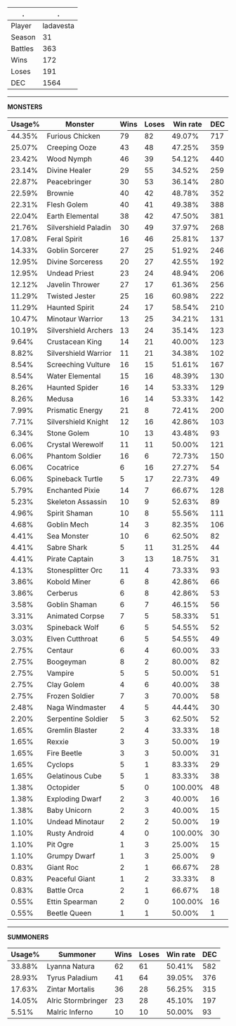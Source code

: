 .|.
|-|-
Player|ladavesta
Season|31
Battles|363
Wins|172
Loses|191
DEC|1564

---
**MONSTERS**

Usage%|Monster|Wins|Loses|Win rate|DEC|
-|-|-|-|-|-|
44.35%|Furious Chicken|79|82|49.07%|717|
25.07%|Creeping Ooze|43|48|47.25%|359|
23.42%|Wood Nymph|46|39|54.12%|440|
23.14%|Divine Healer|29|55|34.52%|259|
22.87%|Peacebringer|30|53|36.14%|280|
22.59%|Brownie|40|42|48.78%|352|
22.31%|Flesh Golem|40|41|49.38%|388|
22.04%|Earth Elemental|38|42|47.50%|381|
21.76%|Silvershield Paladin|30|49|37.97%|268|
17.08%|Feral Spirit|16|46|25.81%|137|
14.33%|Goblin Sorcerer|27|25|51.92%|246|
12.95%|Divine Sorceress|20|27|42.55%|192|
12.95%|Undead Priest|23|24|48.94%|206|
12.12%|Javelin Thrower|27|17|61.36%|256|
11.29%|Twisted Jester|25|16|60.98%|222|
11.29%|Haunted Spirit|24|17|58.54%|210|
10.47%|Minotaur Warrior|13|25|34.21%|131|
10.19%|Silvershield Archers|13|24|35.14%|123|
9.64%|Crustacean King|14|21|40.00%|123|
8.82%|Silvershield Warrior|11|21|34.38%|102|
8.54%|Screeching Vulture|16|15|51.61%|167|
8.54%|Water Elemental|15|16|48.39%|130|
8.26%|Haunted Spider|16|14|53.33%|129|
8.26%|Medusa|16|14|53.33%|142|
7.99%|Prismatic Energy|21|8|72.41%|200|
7.71%|Silvershield Knight|12|16|42.86%|103|
6.34%|Stone Golem|10|13|43.48%|93|
6.06%|Crystal Werewolf|11|11|50.00%|121|
6.06%|Phantom Soldier|16|6|72.73%|150|
6.06%|Cocatrice|6|16|27.27%|54|
6.06%|Spineback Turtle|5|17|22.73%|49|
5.79%|Enchanted Pixie|14|7|66.67%|128|
5.23%|Skeleton Assassin|10|9|52.63%|89|
4.96%|Spirit Shaman|10|8|55.56%|111|
4.68%|Goblin Mech|14|3|82.35%|106|
4.41%|Sea Monster|10|6|62.50%|82|
4.41%|Sabre Shark|5|11|31.25%|44|
4.41%|Pirate Captain|3|13|18.75%|31|
4.13%|Stonesplitter Orc|11|4|73.33%|93|
3.86%|Kobold Miner|6|8|42.86%|66|
3.86%|Cerberus|6|8|42.86%|53|
3.58%|Goblin Shaman|6|7|46.15%|56|
3.31%|Animated Corpse|7|5|58.33%|51|
3.03%|Spineback Wolf|6|5|54.55%|52|
3.03%|Elven Cutthroat|6|5|54.55%|49|
2.75%|Centaur|6|4|60.00%|33|
2.75%|Boogeyman|8|2|80.00%|82|
2.75%|Vampire|5|5|50.00%|51|
2.75%|Clay Golem|4|6|40.00%|38|
2.75%|Frozen Soldier|7|3|70.00%|58|
2.48%|Naga Windmaster|4|5|44.44%|30|
2.20%|Serpentine Soldier|5|3|62.50%|52|
1.65%|Gremlin Blaster|2|4|33.33%|18|
1.65%|Rexxie|3|3|50.00%|19|
1.65%|Fire Beetle|3|3|50.00%|31|
1.65%|Cyclops|5|1|83.33%|29|
1.65%|Gelatinous Cube|5|1|83.33%|38|
1.38%|Octopider|5|0|100.00%|48|
1.38%|Exploding Dwarf|2|3|40.00%|16|
1.38%|Baby Unicorn|2|3|40.00%|15|
1.10%|Undead Minotaur|2|2|50.00%|19|
1.10%|Rusty Android|4|0|100.00%|30|
1.10%|Pit Ogre|1|3|25.00%|15|
1.10%|Grumpy Dwarf|1|3|25.00%|9|
0.83%|Giant Roc|2|1|66.67%|28|
0.83%|Peaceful Giant|1|2|33.33%|8|
0.83%|Battle Orca|2|1|66.67%|18|
0.55%|Ettin Spearman|2|0|100.00%|16|
0.55%|Beetle Queen|1|1|50.00%|1|

---
**SUMMONERS**

Usage%|Summoner|Wins|Loses|Win rate|DEC|
-|-|-|-|-|-|
33.88%|Lyanna Natura|62|61|50.41%|582|
28.93%|Tyrus Paladium|41|64|39.05%|376|
17.63%|Zintar Mortalis|36|28|56.25%|315|
14.05%|Alric Stormbringer|23|28|45.10%|197|
5.51%|Malric Inferno|10|10|50.00%|93|
